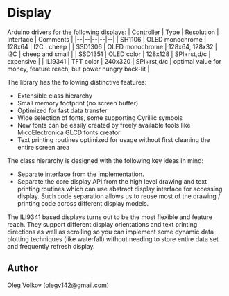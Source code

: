 # Display
Arduino drivers for the following displays:
| Controller | Type  | Resolution | Interface | Comments |
|--|--|--|--|--|
| SH1106 | OLED monochrome | 128x64 | I2C | cheep |
| SSD1306 | OLED monochrome | 128x64, 128x32 | I2C | cheep and small |
| SSD1351 | OLED color | 128x128 | SPI+rst,d/c | expensive |
| ILI9341 | TFT color | 240x320 | SPI+rst,d/c | optimal value for money, feature reach, but power hungry back-lit |

The library has the following distinctive features:
- Extensible class hierarchy
- Small memory footprint (no screen buffer)
- Optimized for fast data transfer
- Wide selection of fonts, some supporting Cyrillic symbols
- New fonts can be easily created by freely available tools like MicoElectronica GLCD fonts creator
- Text printing routines optimized for usage without first cleaning the entire screen area

The class hierarchy is designed with the following key ideas in mind:
- Separate interface from the implementation.
- Separate the core display API from the high level drawing and text printing routines which can use abstract display interface for accessing display. Such code separation allows us to reuse most of the drawing / printing code across different display models.

The ILI9341 based displays turns out to be the most flexible and feature reach. They support different display orientations and text printing directions as well as scrolling so you can implement some dynamic data plotting techniques (like waterfall) without needing to store entire data set and frequently refresh display.

## Author

Oleg Volkov (olegv142@gmail.com)

